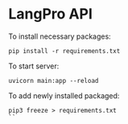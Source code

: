 # LangPro API

To install necessary packages:
```
pip install -r requirements.txt
```

To start server:
```
uvicorn main:app --reload
```

To add newly installed packaged:
```
pip3 freeze > requirements.txt
``